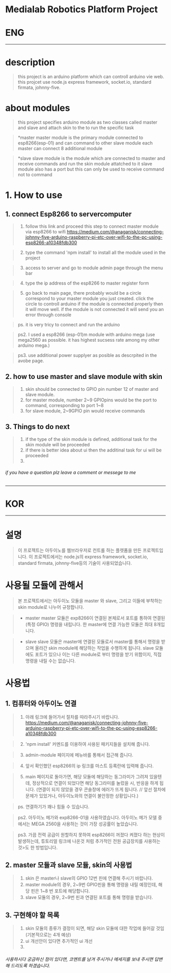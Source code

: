 Medialab Robotics Platform Project 
===========================================
# ENG
---------------
# description


>this project is an arduino platform which can controll arduino vie web.
>this projcet use node.js express framework, socket.io, standard firmata, johnny-five.


# about modules


>this project specifies arduino module as two classes called master and slave and attach skin to the to run the specific task
 
>*master
>master module is the primary module connected to esp8266(esp-01) and can command to other slave module
>each master can connect 8 additional module

>*slave
>slave module is the module which are connected to master and receive commands and run the skin module attatched to it
>slave module also has a port but this can only be used to receive command not to command



# 1. How to use

## 1. connect Esp8266 to servercomputer

>1. follow this link and proceed this step to connect master module via esp8266 to wifi
>https://medium.com/@anaganisk/connecting-johnny-five-arduino-raspberry-pi-etc-over-wifi-to-the-pc-using-esp8266-a10348fdb300

>2. type the command 'npm install' to install all the module used in the project

>3. access to server and go to module admin page through the menu bar

>4. type the ip address of the esp8266 to master register form

>5. go back to main page, there probably would be a circle correspond to your master module you just created.
>click the circle to controll arduino
>if the module is connected properly then it will move well.
>if the module is not connected it will send you an error through console


>ps. it is very tricy to connect and run the arduino

>ps2. I used a esp8266 (esp-01)m module with arduino mega (use mega2560 as possible. it has highest sucsess rate among my other arduino mega.)

>ps3. use additional power supplyer as posible as descrpited in the avobe page.



## 2. how to use master and slave module with skin

>1. skin should be connected to GPIO pin number 12 of master and slave module.
>2. for master module, number 2~9 GPIOpins would be the port to command, corresponding to port 1~8
>3. for slave module, 2~9GPIO pin would receive commands



## 3. Things to do next

>1. if the type of the skin module is defined, additional task for the skin module will be proceeded
>2. if there is better idea about ui then the additinal task for ui will be proceeded
>3. 



###### if you have a question plz leave a comment or messege to me


-------------------------------------------------------------------


# KOR
-----------------
# 설명

>이 프로젝트는 아두이노를 웹브라우저로 컨트롤 하는 플렛폼을 만든 프로젝트입니다.
>이 프로젝트에서는 node.js의 express framework, socket.io, standard firmata, johnny-five등의 기술이 사용되었습니다. 


# 사용될 모듈에 관해서

>본 프로젝트에서는 아두이노 모듈을 master 와 slave, 그리고 이들에 부착하는 skin module로 나누어 규정합니다.

>* master 
>master 모듈은 exp8266이 연결된 본체로서 포트를 통하여 연결된(특정 GPIO) 명령을 내립니다.
>한 master에 연결 가능한 모듈은 최대 8개입니다.

>* slave
>slave 모듈은 master에 연결된 모듈로서 master를 통해서 명령을 받으며 올라간 skin module에 해당하는 작업을 수행하게 됩니다.
>slave 모듈에도 포트가 있으나 이는 다른 module로 부터 명령을 받기 위함이지, 직접 명령을 내릴 수는 없습니다.


# 사용법

## 1. 컴퓨터와 아두이노 연결

>1. 아래 링크에 들어가서 절차를 따라주시기 바랍니다.
>https://medium.com/@anaganisk/connecting-johnny-five-arduino-raspberry-pi-etc-over-wifi-to-the-pc-using-esp8266-a10348fdb300

>2. 'npm install' 커멘드를 이용하여 사용된 패키지들을 설치해 줍니다.

>3. admin-module 페이지에 메뉴바를 통해서 접근해 줍니다.

>4. 앞서 확인했던 esp8266의 ip 링크를 마스트 등록란에 입력해 줍니다.

>5. main 페이지로 돌아가면, 해당 모듈에 해당하는 동그라미가 그려져 있을텐데, 정상적으로 연결이 되었다면 해당 동그라미를 눌렀을 시, 반응을 하게 됩니다.
>(연결이 되지 않았을 경우 콘솔창에 에러가 뜨게 됩니다. // 앞선 절차에 문제가 있었거나, 아두이노와의 연결이 불안정한 상황입니다.)

>ps. 연결하기가 꽤나 힘들 수 있습니다.

>ps2. 아두이노 메가와 exp8266-01을 사용하였습니다. 아두이노 메가 모델 중에서는 MEGA 2560을 사용하는 것이 가장 성공률이 높았습니다.

>ps3. 가끔 전력 공급이 원할하지 못하여 esp8266이 꺼졌다 켜졌다 하는 현상이 발생하는데, 튜토리얼 링크에 나온것 처럼 추가적인 전원 공급장치를 사용하는 것>도 한 방법입니다.



## 2. master 모듈과 slave 모듈, skin의 사용법

>1. skin 은 master나 slave의 GPIO 12번 핀에 연결해 주시기 바랍니다.
>2. master module의 경우, 2~9번 GPIO핀을 통해 명령을 내릴 예정인데, 해당 핀은 1~8 번 포트에 해당합니다.
>3. slave 모듈의 경우, 2~9번 핀과 연결된 포트를 통해 명령을 받습니다.


## 3. 구현해야 할 목록

>1. skin 모듈의 종류가 결정이 되면, 해당 skin 모듈에 대한 작업에 들어갈 것임 (기본적으로는 4개 예상)
>2. ui 개선안이 있다면 추가적인 ui 개선
>3. 




###### 사용하시다 궁금하신 점이 있다면, 코멘트를 남겨 주시거나 메세지를 보내 주시면 답변해 드리도록 하겠습니다.
